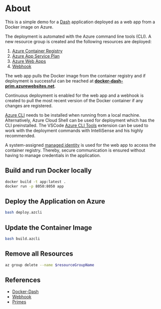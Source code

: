 # About

This is a simple demo for a [Dash](https://plotly.com/dash/) application deployed as a web app from a Docker image on Azure. 

The deployment is automated with the Azure command line tools (CLI). A new resource group is created and the following resources are deployed:
1. [Azure Container Registry](https://azure.microsoft.com/en-us/services/container-registry/)
2. [Azure App Service Plan](https://docs.microsoft.com/en-us/azure/app-service/overview-hosting-plans)
3. [Azure Web Apps](https://azure.microsoft.com/en-us/services/app-service/web/)
4. [Webhook](https://docs.microsoft.com/en-us/azure/container-registry/container-registry-webhook)

The web app pulls the Docker image from the container registry and if deployment is successful can be reached at **[docker-dash-prim.azurewebsites.net](https://azure.microsoft.com/en-us/resources/videos/azure-appservice-overview/)**. 

Continuous deployment is enabled for the web app and a webhook is created to pull the most recent version of the Docker container if any changes are registered.

[Azure CLI](https://docs.microsoft.com/en-us/cli/azure/install-azure-cli) needs to be installed when running from a local machine. Alternatively, Azure Cloud Shell can be used for deployment which has the CLI preinstalled.
The VSCode [Azure CLI Tools](https://marketplace.visualstudio.com/items?itemName=ms-vscode.azurecli) extension can be used to work with the deployment commands with IntelliSense and his highly recommended.

A system-assigned [managed identity](https://docs.microsoft.com/en-us/azure/active-directory/managed-identities-azure-resources/overview) is used for the web app to access the container registry. Thereby, secure communication is ensured without having to manage credentials in the application.

## Build and run Docker locally

```bash
docker build -t app:latest .
docker run -p 8050:8050 app
```

## Deploy the Application on Azure

```bash
bash deploy.azcli
```

## Update the Container Image

```bash
bash build.azcli
```

## Remove all Resources
```bash
az group delete --name $resourceGroupName
```

## References
- [Docker-Dash](https://github.com/jucyai/docker-dash/blob/master/Dockerfile)
- [Webhook](https://medium.com/@ashokduddukuri/continuous-deployment-with-azure-web-app-and-containers-for-your-private-apps-b9b90d4fb8cd)
- [Primes](https://stackoverflow.com/questions/2068372/fastest-way-to-list-all-primes-below-n/3035188#3035188)

>